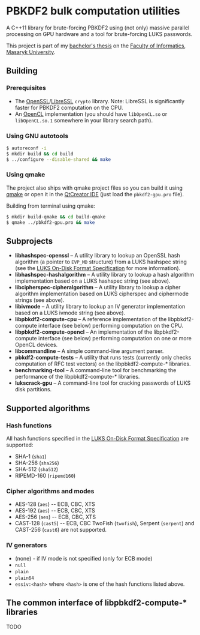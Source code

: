 # PBKDF2 bulk computation utilities
A C++11 library for brute-forcing PBKDF2 using (not only) massive parallel processing on GPU hardware and a tool for brute-forcing LUKS passwords.

This project is part of my [bachelor's thesis](https://is.muni.cz/th/409879/fi_b/?lang=en) on the [Faculty of Informatics, Masaryk University](https://www.fi.muni.cz).

## Building

### Prerequisites

 * The [OpenSSL](https://www.openssl.org/)/[LibreSSL](http://www.libressl.org/) `crypto` library. Note: LibreSSL is significantly faster for PBKDF2 computation on the CPU.
 * An [OpenCL](https://www.khronos.org/opencl/) implementation (you should have `libOpenCL.so` or `libOpenCL.so.1` somewhere in your library search path).

### Using GNU autotools

```bash
$ autoreconf -i
$ mkdir build && cd build
$ ../configure --disable-shared && make
```

### Using qmake

The project also ships with qmake project files so you can build it using [qmake](http://doc.qt.io/qt-4.8/qmake-manual.html) or open it in the [QtCreator IDE](http://wiki.qt.io/Category:Tools::QtCreator) (just load the `pbkdf2-gpu.pro` file).

Building from terminal using qmake:

```bash
$ mkdir build-qmake && cd build-qmake
$ qmake ../pbkdf2-gpu.pro && make
```

## Subprojects
 * **libhashspec-openssl** &ndash; A utility library to lookup an OpenSSL hash algorithm (a pointer to `EVP_MD` structure) from a LUKS hashspec string (see the [LUKS On-Disk Format Specification](https://gitlab.com/cryptsetup/cryptsetup/wikis/LUKS-standard/on-disk-format.pdf) for more information).
 * **libhashspec-hashalgorithm** &ndash; A utility library to lookup a hash algorithm implementation based on a LUKS hashspec string (see above).
 * **libcipherspec-cipheralgorithm** &ndash; A utility library to lookup a cipher algorithm implementation based on LUKS cipherspec and ciphermode strings (see above).
 * **libivmode** &ndash; A utility library to lookup an IV generator implementation based on a LUKS ivmode string (see above).
 * **libpbkdf2-compute-cpu** &ndash; A reference implementation of the libpbkdf2-compute interface (see below) performing computation on the CPU.
 * **libpbkdf2-compute-opencl** &ndash; An implementation of the libpbkdf2-compute interface (see below) performing computation on one or more OpenCL devices.
 * **libcommandline** &ndash; A simple command-line argument parser.
 * **pbkdf2-compute-tests** &ndash; A utility that runs tests (currently only checks computation of RFC test vectors) on the libpbkdf2-compute-\* libraries.
 * **benchmarking-tool** &ndash; A command-line tool for benchmarking the performance of the libpbkdf2-compute-\* libraries.
 * **lukscrack-gpu** &ndash; A command-line tool for cracking passwords of LUKS disk partitions.

## Supported algorithms
### Hash functions
All hash functions specified in the [LUKS On-Disk Format Specification](https://gitlab.com/cryptsetup/cryptsetup/wikis/LUKS-standard/on-disk-format.pdf) are supported:
 * SHA-1 (`sha1`)
 * SHA-256 (`sha256`)
 * SHA-512 (`sha512`)
 * RIPEMD-160 (`ripemd160`)

### Cipher algorithms and modes
 * AES-128 (`aes`) -- ECB, CBC, XTS
 * AES-192 (`aes`) -- ECB, CBC, XTS
 * AES-256 (`aes`) -- ECB, CBC, XTS
 * CAST-128 (`cast5`) -- ECB, CBC
TwoFish (`twofish`), Serpent (`serpent`) and CAST-256 (`cast6`) are not supported.

### IV generators
 * (none) - if IV mode is not specified (only for ECB mode)
 * `null`
 * `plain`
 * `plain64`
 * `essiv:<hash>` where `<hash>` is one of the hash functions listed above.

## The common interface of libpbkdf2-compute-\* libraries

TODO
